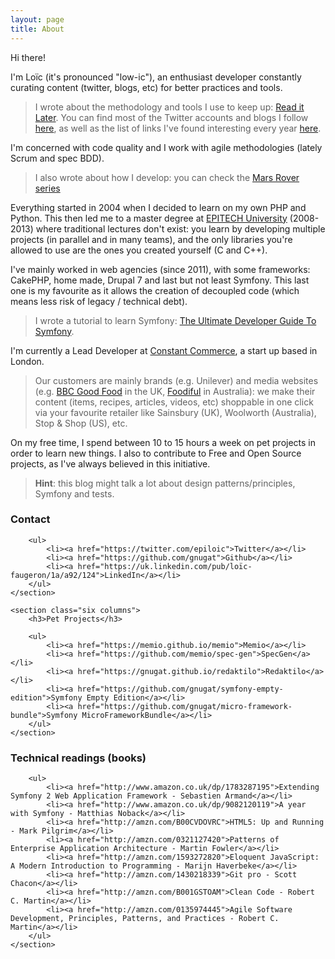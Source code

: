 ```yaml
---
layout: page
title: About
---
```


Hi there!

I'm Loïc (it's pronounced "low-ic"), an enthusiast developer constantly curating
content (twitter, blogs, etc) for better practices and tools.

> I wrote about the methodology and tools I use to keep up:
> [Read it Later](/2014/11/21/read-it-later.html).
> You can find most of the Twitter accounts and blogs I follow
> [here](https://github.com/gnugat/knowledge/blob/master/read-it-later.md),
> as well as the list of links I've found interesting every year
> [here](/tags/radar).

I'm concerned with code quality and I work with agile methodologies
(lately Scrum and spec BDD).

> I also wrote about how I develop: you can check the
> [Mars Rover series](/tags/mars-rover)

Everything started in 2004 when I decided to learn on my own PHP and Python.
This then led me to a master degree at
[EPITECH University](http://www.epitech.eu/) (2008-2013) where traditional
lectures don't exist: you learn by developing multiple projects (in parallel
and in many teams), and the only libraries you're allowed to use are the
ones you created yourself (C and C++).

I've mainly worked in web agencies (since 2011), with some frameworks: CakePHP,
home made, Drupal 7 and last but not least Symfony.
This last one is my favourite as it allows the creation of decoupled code
(which means less risk of legacy / technical debt).

> I wrote a tutorial to learn Symfony:
> [The Ultimate Developer Guide To Symfony](/tags/ultimate%20symfony%20series).

I'm currently a Lead Developer at [Constant Commerce](http://constant.co/),
a start up based in London.

> Our customers are mainly brands (e.g. Unilever) and media websites
> (e.g. [BBC Good Food](http://www.bbcgoodfood.com/) in the UK,
> [Foodiful](http://foodiful.com.au/) in Australia): we make their content
> (items, recipes, articles, videos, etc) shoppable in one click via your
> favourite retailer like Sainsbury (UK), Woolworth (Australia),
> Stop & Shop (US), etc.

On my free time, I spend between 10 to 15 hours a week on pet projects in order
to learn new things.
I also to contribute to Free and Open Source projects, as I've always believed
in this initiative.

> **Hint**: this blog might talk a lot about design patterns/principles, Symfony and tests.

<div class="row">
    <section class="six columns">
        <h3>Contact</h3>

        <ul>
            <li><a href="https://twitter.com/epiloic">Twitter</a></li>
            <li><a href="https://github.com/gnugat">Github</a></li>
            <li><a href="https://uk.linkedin.com/pub/loïc-faugeron/1a/a92/124">LinkedIn</a></li>
        </ul>
    </section>

    <section class="six columns">
        <h3>Pet Projects</h3>

        <ul>
            <li><a href="https://memio.github.io/memio">Memio</a></li>
            <li><a href="https://github.com/memio/spec-gen">SpecGen</a></li>
            <li><a href="https://gnugat.github.io/redaktilo">Redaktilo</a></li>
            <li><a href="https://github.com/gnugat/symfony-empty-edition">Symfony Empty Edition</a></li>
            <li><a href="https://github.com/gnugat/micro-framework-bundle">Symfony MicroFrameworkBundle</a></li>
        </ul>
    </section>
</div>

<div class="row">
    <section class="twelve columns">
        <h3>Technical readings (books)</h3>

        <ul>
            <li><a href="http://www.amazon.co.uk/dp/1783287195">Extending Symfony 2 Web Application Framework - Sebastien Armand</a></li>
            <li><a href="http://www.amazon.co.uk/dp/9082120119">A year with Symfony - Matthias Noback</a></li>
            <li><a href="http://amzn.com/B00CVDOVRC">HTML5: Up and Running - Mark Pilgrim</a></li>
            <li><a href="http://amzn.com/0321127420">Patterns of Enterprise Application Architecture - Martin Fowler</a></li>
            <li><a href="http://amzn.com/1593272820">Eloquent JavaScript: A Modern Introduction to Programming - Marijn Haverbeke</a></li>
            <li><a href="http://amzn.com/1430218339">Git pro - Scott Chacon</a></li>
            <li><a href="http://amzn.com/B001GSTOAM">Clean Code - Robert C. Martin</a></li>
            <li><a href="http://amzn.com/0135974445">Agile Software Development, Principles, Patterns, and Practices - Robert C. Martin</a></li>
        </ul>
    </section>
</div>
